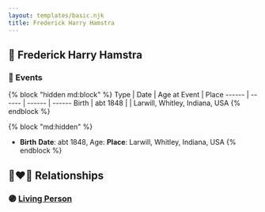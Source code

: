 ```yaml
---
layout: templates/basic.njk
title: Frederick Harry Hamstra
---
```

## 🔵 Frederick Harry Hamstra


### 📆 Events

{% block "hidden md:block" %}
Type | Date | Age at Event | Place
------ | ------ | ------ | ------
Birth | abt 1848 |  | Larwill, Whitley, Indiana, USA
{% endblock %}

{% block "md:hidden" %}
- **Birth**
**Date**: abt 1848, Age:
**Place**: Larwill, Whitley, Indiana, USA
{% endblock %}

## 👩‍❤️‍👨 Relationships

### 🟣 [Living Person](/people/2/2785628)
